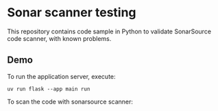 # Sonar scanner testing

This repository contains code sample in Python to validate SonarSource code scanner, with known problems.

## Demo

To run the application server, execute:

```shell
uv run flask --app main run
```

To scan the code with sonarsource scanner:

```shell
```

